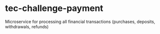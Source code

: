 # tec-challenge-payment
Microservice for processing all financial transactions (purchases, deposits, withdrawals, refunds)

